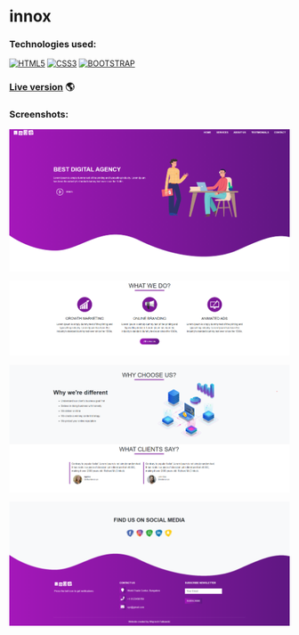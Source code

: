# innox

### Technologies used:

[![HTML5](https://img.shields.io/badge/-HTML5-E34F26?style=flat-square&logo=html5&logoColor=white)]()
[![CSS3](https://img.shields.io/badge/-CSS3-1572B6?style=flat-square&logo=css3)]()
[![BOOTSTRAP](https://img.shields.io/badge/-Bootstrap-7952b3?style=flat-square&logo=bootstrap&logoColor=white)]()

### [Live version](https://wojciechxfalkowski.github.io/best-digital-agency/) 🌎

### Screenshots:

<p align="center">
  <img src="./images//home.png?raw=true" alt="Home page"/>
</p>
<p align="center">
  <img src="images/services.png?raw=true" alt="Services"/>
</p>
<p align="center">
  <img src="./images/about-us.png?raw=true" alt="About us"/>
</p>
<p align="center">
  <img src="./images/contact-us.png?raw=true" alt="Contact us"/>
</p>
